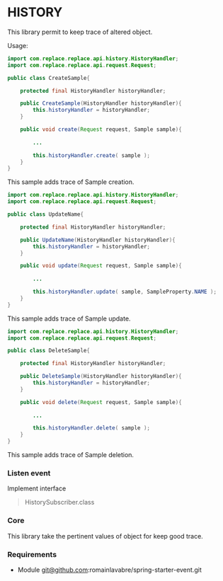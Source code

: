 # HISTORY

This library permit to keep trace of altered object.

Usage:

```java
import com.replace.replace.api.history.HistoryHandler;
import com.replace.replace.api.request.Request;

public class CreateSample{

    protected final HistoryHandler historyHandler;

    public CreateSample(HistoryHandler historyHandler){
        this.historyHandler = historyHandler;
    }

    public void create(Request request, Sample sample){
    
        ...

        this.historyHandler.create( sample );
    }
}
```

This sample adds trace of Sample creation.


```java
import com.replace.replace.api.history.HistoryHandler;
import com.replace.replace.api.request.Request;

public class UpdateName{

    protected final HistoryHandler historyHandler;

    public UpdateName(HistoryHandler historyHandler){
        this.historyHandler = historyHandler;
    }

    public void update(Request request, Sample sample){
    
        ...

        this.historyHandler.update( sample, SampleProperty.NAME );
    }
}
```

This sample adds trace of Sample update.



```java
import com.replace.replace.api.history.HistoryHandler;
import com.replace.replace.api.request.Request;

public class DeleteSample{

    protected final HistoryHandler historyHandler;

    public DeleteSample(HistoryHandler historyHandler){
        this.historyHandler = historyHandler;
    }

    public void delete(Request request, Sample sample){
    
        ...

        this.historyHandler.delete( sample );
    }
}
```

This sample adds trace of Sample deletion.

### Listen event

Implement interface
> HistorySubscriber.class

### Core

This library take the pertinent values of object for keep good trace.

### Requirements

- Module git@github.com:romainlavabre/spring-starter-event.git